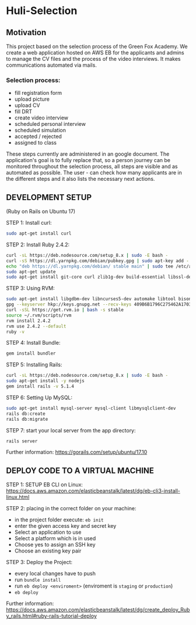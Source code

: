 # Huli-Selection

## Motivation

This project based on the selection process of the Green Fox Academy. We create a web application hosted on AWS EB for the applicants and admins to manage the CV files and the process of the video interviews. It makes communications automated via mails.

### Selection process:

- fill registration form
- upload picture
- upload CV
- fill DRT
- create video interview
- scheduled personal interview
- scheduled simulation
- accepted / rejected
- assigned to class 

These steps currently are administered in an google document. The application's goal is to fully replace that, so a person journey can be monitored throughout the selection process, all steps are visible and as automated as possible. The user - can check how many applicants are in the different steps and it also lists the necessary next actions.

## DEVELOPMENT SETUP

(Ruby on Rails on Ubuntu 17)

STEP 1: Install curl:

```bash
sudo apt-get install curl
```

STEP 2: Install Ruby 2.4.2:

```bash
curl -sL https://deb.nodesource.com/setup_8.x | sudo -E bash -
curl -sS https://dl.yarnpkg.com/debian/pubkey.gpg | sudo apt-key add -
echo "deb https://dl.yarnpkg.com/debian/ stable main" | sudo tee /etc/apt/sources.list.d/yarn.list
sudo apt-get update
sudo apt-get install git-core curl zlib1g-dev build-essential libssl-dev libreadline-dev libyaml-dev libsqlite3-dev sqlite3 libxml2-dev libxslt1-dev libcurl4-openssl-dev python-software-properties libffi-dev nodejs yarn
```

STEP 3: Using RVM:

```bash
sudo apt-get install libgdbm-dev libncurses5-dev automake libtool bison libffi-dev
gpg --keyserver hkp://keys.gnupg.net --recv-keys 409B6B1796C275462A1703113804BB82D39DC0E3
curl -sSL https://get.rvm.io | bash -s stable
source ~/.rvm/scripts/rvm
rvm install 2.4.2
rvm use 2.4.2 --default
ruby -v
```

STEP 4: Install Bundle:

```bash
gem install bundler
```

STEP 5: Installing Rails:

```bash
curl -sL https://deb.nodesource.com/setup_8.x | sudo -E bash -
sudo apt-get install -y nodejs
gem install rails -v 5.1.4
```

STEP 6: Setting Up MySQL:

```bash
sudo apt-get install mysql-server mysql-client libmysqlclient-dev
rails db:create
rails db:migrate
```

STEP 7: start your local server from the app directory:

```bash
rails server
```

Further information:
https://gorails.com/setup/ubuntu/17.10

## DEPLOY CODE TO A VIRTUAL MACHINE

STEP 1: SETUP EB CLI on Linux: https://docs.aws.amazon.com/elasticbeanstalk/latest/dg/eb-cli3-install-linux.html

STEP 2: placing in the correct folder on your machine:

- in the project folder execute: `eb init`
- enter the given access key and secret key
- Select an application to use
- Select a platform which is in used
- Choose yes to assign an SSH key
- Choose an existing key pair

STEP 3: Deploy the Project:

- every local changes have to push
- run `bundle install`
- run `eb deploy <enviroment>` (enviroment is `staging` or `production`)
- `eb deploy`

Further information:
https://docs.aws.amazon.com/elasticbeanstalk/latest/dg/create_deploy_Ruby_rails.html#ruby-rails-tutorial-deploy
